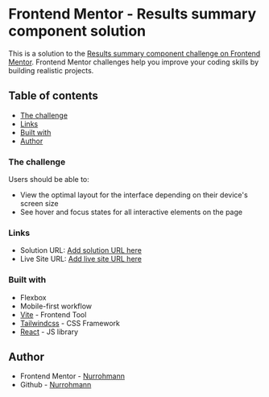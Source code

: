 # Frontend Mentor - Results summary component solution

This is a solution to the [Results summary component challenge on Frontend Mentor](https://www.frontendmentor.io/challenges/results-summary-component-CE_K6s0maV). Frontend Mentor challenges help you improve your coding skills by building realistic projects.

## Table of contents

-  [The challenge](#the-challenge)
-  [Links](#links)
-  [Built with](#built-with)
-  [Author](#author)

### The challenge

Users should be able to:

-  View the optimal layout for the interface depending on their device's screen size
-  See hover and focus states for all interactive elements on the page

### Links

-  Solution URL: [Add solution URL here](https://your-solution-url.com)
-  Live Site URL: [Add live site URL here](https://your-live-site-url.com)

### Built with

-  Flexbox
-  Mobile-first workflow
-  [Vite](https://vitejs.dev/) - Frontend Tool
-  [Tailwindcss](https://tailwindcss.com/) - CSS Framework
-  [React](https://reactjs.org/) - JS library

## Author

-  Frontend Mentor - [Nurrohmann](https://www.frontendmentor.io/profile/Nurrohmann)
-  Github - [Nurrohmann](https://github.com/Nurrohmann)
